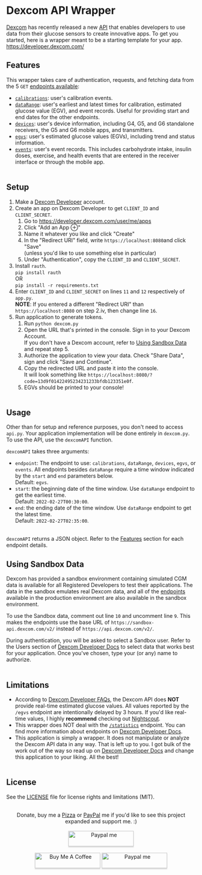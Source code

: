 # Dexcom API Wrapper
[Dexcom](https://www.dexcom.com/) has recently released a new [API](https://developer.dexcom.com/) that enables developers to use data from their glucose sensors to create innovative apps. To get you started, here is a wrapper meant to be a starting template for your app. &emsp;
https://developer.dexcom.com/
<br>

## Features
This wrapper takes care of authentication, requests, and fetching data from the 5 `GET` [endpoints available](https://developer.dexcom.com/endpoint-overview):
- [`calibrations`](https://developer.dexcom.com/get-calibrations): user's calibration events.
- [`dataRange`](https://developer.dexcom.com/get-datarange): user's earliest and latest times for calibration, estimated glucose value (EGV), and event records. Useful for providing start and end dates for the other endpoints.
- [`devices`](https://developer.dexcom.com/get-devices): user's device information, including G4, G5, and G6 standalone receivers, the G5 and G6 mobile apps, and transmitters.
- [`egvs`](https://developer.dexcom.com/get-egvs): user's estimated glucose values (EGVs), including trend and status information.
- [`events`](https://developer.dexcom.com/get-events): user's event records. This includes carbohydrate intake, insulin doses, exercise, and health events that are entered in the receiver interface or through the mobile app.
<br><br>


## Setup
1. Make a [Dexcom Developer](https://developer.dexcom.com/) account.
2. Create an app on Dexcom Developer to get `CLIENT_ID` and `CLIENT_SECRET`.
    1. Go to https://developer.dexcom.com/user/me/apps
    2. Click "Add an App ⊕"
    3. Name it whatever you like and click "Create"
    4. In the "Redirect URI" field, write `https://localhost:8080`and click "Save"\
    (unless you'd like to use something else in particular)
    5. Under "Authentication", copy the `CLIENT_ID` and `CLIENT_SECRET`.
3. Install `rauth`.\
    `pip install rauth`\
    OR\
    `pip install -r requirements.txt`
4. Enter `CLIENT_ID` and `CLIENT_SECRET` on lines `11` and `12` respectively of `app.py`.\
    **NOTE**: If you entered a different "Redirect URI" than `https://localhost:8080` on step 2.iv, then change line `16`.
5. Run application to generate tokens.
    1. Run `python dexcom.py`
    2. Open the URL that's printed in the console. Sign in to your Dexcom Account.\
        If you don't have a Dexcom account, refer to [Using Sandbox Data](#using-sandbox-data) and repeat step 5.
    3. Authorize the application to view your data. Check "Share Data", sign and click "Save and Continue".
    4. Copy the redirected URL and paste it into the console.\
        It will look something like `https://localhost:8080/?code=13d9f01422495234231233bfdb123351e0f`.
    5. EGVs should be printed to your console!
<br><br>


## Usage
Other than for setup and reference purposes, you don't need to access `api.py`. Your application implementation will be done entirely in `dexcom.py`. To use the API, use the `dexcomAPI` function.

`dexcomAPI` takes three arguments:
- `endpoint`: The endpoint to use: `calibrations`, `dataRange`, `devices`, `egvs`, or `events`. All endpoints besides `dataRange` require a time window indicated by the `start` and `end` parameters below.\
    Default: `egvs`. 
- `start`: the beginning date of the time window. Use `dataRange` endpoint to get the earliest time.\
    Default: `2022-02-27T00:30:00`.
- `end`: the ending date of the time window. Use `dataRange` endpoint to get the latest time.\
    Default: `2022-02-27T02:35:00`.
<br><br>

`dexcomAPI` returns a JSON object. Refer to the [Features](#features) section for each endpoint details. 


## Using Sandbox Data
Dexcom has provided a sandbox environment containing simulated CGM data is available for all Registered Developers to test their applications. The data in the sandbox emulates real Dexcom data, and all of the [endpoints](https://developer.dexcom.com/endpoint-overview) available in the production environment are also available in the sandbox environment.

To use the Sandbox data, comment out line `10` and uncomment line `9`. This makes the endpoints use the base URL of `https://sandbox-api.dexcom.com/v2/` instead of `https://api.dexcom.com/v2/`.

During authentication, you will be asked to select a Sandbox user. Refer to the Users section of [Dexcom Developer Docs](https://developer.dexcom.com/sandbox-data) to select data that works best for your application. Once you've chosen, type your (or any) name to authorize.
<br><br>


## Limitations
- According to [Dexcom Developer FAQs](https://developer.dexcom.com/content/frequently-asked-questions), the Dexcom API does **NOT** provide real-time estimated glucose values. All values reported by the `/egvs` endpoint are intentionally delayed by 3 hours. If you'd like real-time values, I highly **recommend** checking out [Nightscout](https://github.com/nightscout/cgm-remote-monitor).
- This wrapper does NOT deal with the [`/statistics`](https://developer.dexcom.com/post-statistics) endpoint. You can find more information about endpoints on [Dexcom Developer Docs](https://developer.dexcom.com/endpoint-overview).
- This application is simply a wrapper. It does not manipulate or analyze the Dexcom API data in any way. That is left up to you. I got bulk of the work out of the way so read up on [Dexcom Developer Docs](https://developer.dexcom.com/overview) and change this application to your liking. All the best!
<br><br>


## License
See the [LICENSE](LICENSE.md) file for license rights and limitations (MIT).
<br><br>

<p align="center">
Donate, buy me a <a href="https://buymeacoff.ee/PrinceSingh" target="_blank">Pizza</a> or <a href="https://paypal.me/PrinceSingh25" target="_blank">PayPal</a> me if you'd like to see this project expanded and support me. :) <br> <br>
<a href="https://www.paypal.com/donate?business=3Y9NEYR4TURT8&item_name=Making+software+and+hacking+the+world%21+%E2%99%A5&currency_code=USD" target="_blank"><img src="https://www.paypalobjects.com/en_US/i/btn/btn_donateCC_LG.gif" alt="Paypal me" style="height: 41px !important;width: 174px !important;box-shadow: 0px 3px 2px 0px rgba(190, 190, 190, 0.5) !important;-webkit-box-shadow: 0px 3px 2px 0px rgba(190, 190, 190, 0.5) !important;" ></a> <br> <br>
<a href="https://www.buymeacoffee.com/PrinceSingh" target="_blank"><img src="https://i.imgur.com/H7BJq0V.png" alt="Buy Me A Coffee" style="height: 41px !important;width: 174px !important;box-shadow: 0px 3px 2px 0px rgba(190, 190, 190, 0.5) !important;-webkit-box-shadow: 0px 3px 2px 0px rgba(190, 190, 190, 0.5) !important;" ></a>
<a href="https://www.paypal.me/PrinceSingh25" target="_blank"><img src="https://i.imgur.com/FDuYJBd.png" alt="Paypal me" style="height: 41px !important;width: 174px !important;box-shadow: 0px 3px 2px 0px rgba(190, 190, 190, 0.5) !important;-webkit-box-shadow: 0px 3px 2px 0px rgba(190, 190, 190, 0.5) !important;" ></a>
</p>
